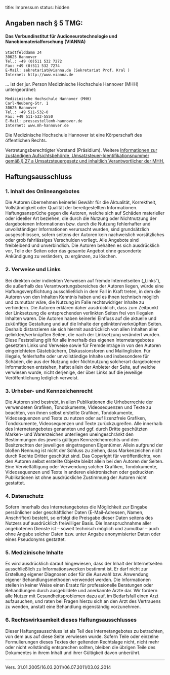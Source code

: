 title: Impressum
status: hidden

## Angaben nach § 5 TMG:

#### Das Verbundinstitut für Audioneurotechnologie und Nanobiomaterialforschung (VIANNA)

    Stadtfelddamm 34
    30625 Hannover
    Tel.: +49 (0)511 532 7272
    Fax: +49 (0)511 532 7274
    E-Mail: sekretariat@vianna.de (Sekretariat Prof. Kral )
    Internet: http://www.vianna.de

... ist der jur. Person Medizinische Hochschule Hannover (MHH) untergeordnet:

    Medizinische Hochschule Hannover (MHH)
    Carl-Neuberg-Str. 1
    30625 Hannover
    Tel.: +49 511-532-0
    Fax: +49 511-532-5550
    E-Mail: pressestellemh-hannover.de
    Internet: www.mh-hannover.de

Die Medizinische Hochschule Hannover ist eine Körperschaft des öffentlichen Rechts.

Vertretungsberechtigter Vorstand (Präsidium). Weitere [Informationen zur zuständigen Aufsichtsbehörde, Umsatzsteuer-Identifikationsnummer gemäß § 27 a Umsatzsteuergesetz und inhaltlich Verantwortlicher der MHH.](http://www.mh-hannover.de/impressum.html)


## Haftungsausschluss

### 1. Inhalt des Onlineangebotes
Die Autoren übernehmen keinerlei Gewähr für die Aktualität, Korrektheit, Vollständigkeit oder Qualität der bereitgestellten Informationen. Haftungsansprüche gegen die Autoren, welche sich auf Schäden materieller oder ideeller Art beziehen, die durch die Nutzung oder Nichtnutzung der dargebotenen Informationen bzw. durch die Nutzung fehlerhafter und unvollständiger Informationen verursacht wurden, sind grundsätzlich ausgeschlossen, sofern seitens der Autoren kein nachweislich vorsätzliches oder grob fahrlässiges Verschulden vorliegt. Alle Angebote sind freibleibend und unverbindlich. Die Autoren behalten es sich ausdrücklich vor, Teile der Seiten oder das gesamte Angebot ohne gesonderte Ankündigung zu verändern, zu ergänzen, zu löschen.

### 2. Verweise und Links
Bei direkten oder indirekten Verweisen auf fremde Internetseiten („Links“), die außerhalb des Verantwortungsbereiches der Autoren liegen, würde eine Haftungsverpflichtung ausschließlich in dem Fall in Kraft treten, in dem die Autoren von den Inhalten Kenntnis haben und es ihnen technisch möglich und zumutbar wäre, die Nutzung im Falle rechtswidriger Inhalte zu verhindern. Die Autoren erklären daher ausdrücklich, dass zum Zeitpunkt der Linksetzung die entsprechenden verlinkten Seiten frei von illegalen Inhalten waren. Die Autoren haben keinerlei Einfluss auf die aktuelle und zukünftige Gestaltung und auf die Inhalte der gelinkten/verknüpften Seiten. Deshalb distanzieren sie sich hiermit ausdrücklich von allen Inhalten aller gelinkten/verknüpften Seiten, die nach der Linksetzung verändert wurden. Diese Feststellung gilt für alle innerhalb des eigenen Internetangebotes gesetzten Links und Verweise sowie für Fremdeinträge in von den Autoren eingerichteten Gästebüchern, Diskussionsforen und Mailinglisten. Für illegale, fehlerhafte oder unvollständige Inhalte und insbesondere für Schäden, die aus der Nutzung oder Nichtnutzung solcherart dargebotener Informationen entstehen, haftet allein der Anbieter der Seite, auf welche verwiesen wurde, nicht derjenige, der über Links auf die jeweilige Veröffentlichung lediglich verweist.

### 3. Urheber- und Kennzeichenrecht
Die Autoren sind bestrebt, in allen Publikationen die Urheberrechte der verwendeten Grafiken, Tondokumente, Videosequenzen und Texte zu beachten, von ihnen selbst erstellte Grafiken, Tondokumente, Videosequenzen und Texte zu nutzen oder auf lizenzfreie Grafiken, Tondokumente, Videosequenzen und Texte zurückzugreifen. Alle innerhalb des Internetangebotes genannten und ggf. durch Dritte geschützten Marken- und Warenzeichen unterliegen uneingeschränkt den Bestimmungen des jeweils gültigen Kennzeichenrechts und den Besitzrechten der jeweiligen eingetragenen Eigentümer. Allein aufgrund der bloßen Nennung ist nicht der Schluss zu ziehen, dass Markenzeichen nicht durch Rechte Dritter geschützt sind. Das Copyright für veröffentlichte, von den Autoren selbst erstellte Objekte bleibt allein bei den Autoren der Seiten. Eine Vervielfältigung oder Verwendung solcher Grafiken, Tondokumente, Videosequenzen und Texte in anderen elektronischen oder gedruckten Publikationen ist ohne ausdrückliche Zustimmung der Autoren nicht gestattet.

### 4. Datenschutz
Sofern innerhalb des Internetangebotes die Möglichkeit zur Eingabe persönlicher oder geschäftlicher Daten (E-Mail-Adressen, Namen, Anschriften) besteht, so erfolgt die Preisgabe dieser Daten seitens des Nutzers auf ausdrücklich freiwilliger Basis. Die Inanspruchnahme aller angebotenen Dienste ist – soweit technisch möglich und zumutbar – auch ohne Angabe solcher Daten bzw. unter Angabe anonymisierter Daten oder eines Pseudonyms gestattet.

### 5. Medizinische Inhalte
Es wird ausdrücklich darauf hingewiesen, dass der Inhalt der Internetseiten ausschließlich zu Informationswecken bestimmt ist. Er darf nicht zur Erstellung eigener Diagnosen oder für die Auswahl bzw. Anwendung eigener Behandlungsmethoden verwendet werden. Die Informationen stellen in keiner Weise einen Ersatz für professionelle Beratungen oder Behandlungen durch ausgebildete und anerkannte Ärzte dar. Wir fordern alle Nutzer mit Gesundheitsproblemen dazu auf, im Bedarfsfall einen Arzt aufzusuchen, und raten bei Fragen hierzu sich an den Arzt des Vertrauens zu wenden, anstatt eine Behandlung eigenständig vorzunehmen.

### 6. Rechtswirksamkeit dieses Haftungsausschlusses
Dieser Haftungsausschluss ist als Teil des Internetangebotes zu betrachten, von dem aus auf diese Seite verwiesen wurde. Sofern Teile oder einzelne Formulierungen dieses Textes der geltenden Rechtslage nicht, nicht mehr oder nicht vollständig entsprechen sollten, bleiben die übrigen Teile des Dokumentes in ihrem Inhalt und ihrer Gültigkeit davon unberührt.

************************

Vers. 31.01.2005/16.03.2011/06.07.2011/03.02.2014
